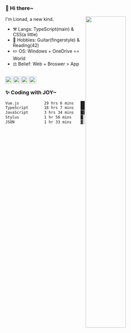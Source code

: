 ### 👋 Hi there~

[<img align="right" width="50%" src="https://github-readme-stats.vercel.app/api?username=Lionad-Morotar&show_icons=true">](https://metrics.lecoq.io/Lionad-Morotar?template=classic)

I'm Lionad, a new kind.

- ⚒️ Langs: TypeScript(main) & CSS(a little)
- 🎨 Hobbies: Guitar(fingerstyle) & Reading(42)
- ✏️ OS: Windows + OneDrive == World
- ⚖️ Belief: Web + Broswer > App

<br />

<a href="https://www.lionad.art">
  <img align="left" alt="lionad-art" width="22px" src="https://cdn.jsdelivr.net/npm/simple-icons@3.1.0/icons/wordpress.svg" />
</a>
<a href="#1806234223">
  <img align="left" alt="1806234223" width="22px" src="https://cdn.jsdelivr.net/npm/simple-icons@3.1.0/icons/tencentqq.svg" />
</a>
<a href="https://www.zhihu.com/people/Lionad">
  <img align="left" alt="132yse" width="22px" src="https://cdn.jsdelivr.net/npm/simple-icons@3.1.0/icons/zhihu.svg" />
</a>
<a href="https://github.com/Lionad-Morotar">
  <img align="left" alt="yisar" width="22px" src="https://cdn.jsdelivr.net/npm/simple-icons@3.1.0/icons/github.svg" />
</a>

<br />

### ✨ Coding with JOY~

<!--START_SECTION:waka-->

```txt
Vue.js           29 hrs 6 mins   ████████████▓░░░░░░░░░░░░   50.50 %
TypeScript       18 hrs 7 mins   ████████░░░░░░░░░░░░░░░░░   31.43 %
JavaScript       3 hrs 34 mins   █▓░░░░░░░░░░░░░░░░░░░░░░░   06.19 %
Stylus           1 hr 56 mins    █░░░░░░░░░░░░░░░░░░░░░░░░   03.35 %
JSON             1 hr 33 mins    ▓░░░░░░░░░░░░░░░░░░░░░░░░   02.70 %
```

<!--END_SECTION:waka-->

